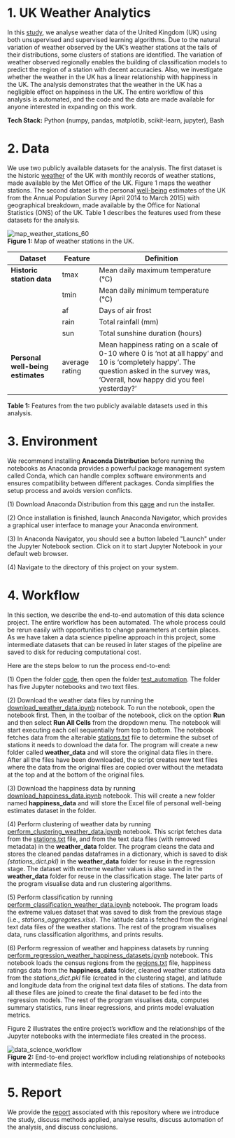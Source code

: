 # 1. UK Weather Analytics

In this [study](https://github.com/nabilshadman/python-uk-weather-analytics/blob/main/report/uk_weather_analytics_report.pdf), we analyse weather data of the United Kingdom (UK) using both unsupervised and supervised learning algorithms. Due to the natural variation of weather observed by the UK’s weather stations at the tails of their distributions, some clusters of stations are identified. The variation of weather observed regionally enables the building of classification models to predict the region of a station with decent accuracies. Also, we investigate whether the weather in the UK has a linear relationship with happiness in the UK. The analysis demonstrates that the weather in the UK has a negligible effect on happiness in the UK. The entire workflow of this analysis is automated, and the code and the data are made available for anyone interested in expanding on this work. 

**Tech Stack:** Python (numpy, pandas, matplotlib, scikit-learn, jupyter), Bash  


# 2. Data  
We use two publicly available datasets for the analysis. The first dataset is the historic [weather](https://www.metoffice.gov.uk/research/climate/maps-and-data/historic-station-data) of the UK with monthly records of weather stations, made available by the Met Office of the UK. Figure 1 maps the weather stations. The second dataset is the personal [well-being](https://www.ons.gov.uk/peoplepopulationandcommunity/wellbeing/datasets/personalwellbeingestimatesgeographicalbreakdown) estimates of the UK from the Annual Population Survey (April 2014 to March 2015) with geographical breakdown, made available by the Office for National Statistics (ONS) of the UK. Table 1 describes the features used from these datasets for the analysis.  


![map_weather_stations_60](https://github.com/nabilshadman/python-uk-weather-analytics/assets/13073461/e289bcc0-6b45-4005-9b2d-b1e283160941)  
**Figure 1:** Map of weather stations in the UK.  


| **Dataset**                       | **Feature**       | **Definition**                                                                                                                                                                                     |
|-----------------------------------|-------------------|----------------------------------------------------------------------------------------------------------------------------------------------------------------------------------------------------|
| **Historic station data**         | tmax              | Mean daily maximum temperature (°C)                                                                                                                                                                |
|                                   | tmin              | Mean daily minimum temperature (°C)                                                                                                                                                                |
|                                   | af                | Days of air frost                                                                                                                                                                                  |
|                                   | rain              | Total rainfall (mm)                                                                                                                                                                                |
|                                   | sun               | Total sunshine duration (hours)                                                                                                                                                                    |
| **Personal well-being estimates** | average rating    | Mean happiness rating on a scale of 0-10 where 0   is ‘not at all happy’ and 10 is   ‘completely happy’.   The question asked in the survey was, ‘Overall, how   happy did you feel yesterday?’    |  

**Table 1:** Features from the two publicly available datasets used in this analysis.  

# 3. Environment  
We recommend installing **Anaconda Distribution** before running the notebooks as Anaconda provides a powerful package management system called Conda, which can handle complex software environments and ensures compatibility between different packages. Conda simplifies the setup process and avoids version conflicts.  

(1) Download Anaconda Distribution from this [page](https://www.anaconda.com/download) and run the installer.  

(2) Once installation is finished, launch Anaconda Navigator, which provides a graphical user interface to manage your Anaconda environment.  

(3) In Anaconda Navigator, you should see a button labeled "Launch" under the Jupyter Notebook section. Click on it to start Jupyter Notebook in your default web browser.  

(4) Navigate to the directory of this project on your system.  


# 4. Workflow    
In this section, we describe the end-to-end automation of this data science project. The entire workflow has been automated. The whole process could be rerun easily with opportunities to change parameters at certain places. As we have taken a data science pipeline approach in this project, some intermediate datasets that can be reused in later stages of the pipeline are saved to disk  for reducing computational cost.  

Here are the steps below to run the process end-to-end:  

(1) Open the folder [code](https://github.com/nabilshadman/python-uk-weather-analytics/tree/main/code), then open the folder [test_automation](https://github.com/nabilshadman/python-uk-weather-analytics/tree/main/code/test_automation). The folder has five Jupyter notebooks and two text files.  

(2) Download the weather data files by running the [download_weather_data.ipynb](https://github.com/nabilshadman/python-uk-weather-analytics/blob/main/code/test_automation/download_weather_data.ipynb) notebook. To run the notebook, open the notebook first. Then, in the toolbar of the notebook, click on the option **Run** and then select **Run All Cells** from the dropdown menu. The notebook will start executing each cell sequentially from top to bottom. The notebook fetches data from the alterable [stations.txt](https://github.com/nabilshadman/python-uk-weather-analytics/blob/main/code/test_automation/stations.txt) file to determine the subset of stations it needs to download the data for. The program will create a new folder called **weather_data** and will store  the original data files in there. After all the files have been downloaded, the script creates new text files where the data from the original files are copied over without the metadata at the top and at the  bottom of the original files.  

(3) Download the happiness data by running [download_happiness_data.ipynb](https://github.com/nabilshadman/python-uk-weather-analytics/blob/main/code/test_automation/download_happiness_data.ipynb) notebook. This will create a new folder named **happiness_data** and will store the Excel file of personal well-being estimates dataset in the folder.  

(4) Perform clustering of weather data by running [perform_clustering_weather_data.ipynb](https://github.com/nabilshadman/python-uk-weather-analytics/blob/main/code/test_automation/perform_clustering_weather_data.ipynb) notebook. This script fetches data from the [stations.txt](https://github.com/nabilshadman/python-uk-weather-analytics/blob/main/code/test_automation/stations.txt) file, and from the text data files (with removed metadata) in the **weather_data** folder. The program cleans the data and stores the cleaned  pandas dataframes in a dictionary, which is saved to disk *(stations_dict.pkl)* in the **weather_data** folder for reuse in the regression stage. The dataset with extreme weather values is also saved in the  **weather_data** folder for reuse in the classification stage. The later parts of the program visualise data and run clustering algorithms.   

(5) Perform classification by running [perform_classification_weather_data.ipynb](https://github.com/nabilshadman/python-uk-weather-analytics/blob/main/code/test_automation/perform_classification_weather_data.ipynb) notebook. The program loads the extreme values dataset that was saved to disk from the previous stage (i.e., *stations_aggregates.xlsx*). The latitude data is fetched from the original text data files of the weather stations. The rest of the program visualises data, runs classification algorithms, and prints results.  

(6) Perform regression of weather and happiness datasets by running [perform_regression_weather_happiness_datasets.ipynb](https://github.com/nabilshadman/python-uk-weather-analytics/blob/main/code/test_automation/perform_regression_weather_happiness_datasets.ipynb) notebook. This notebook loads the census  regions from the [regions.txt](https://github.com/nabilshadman/python-uk-weather-analytics/blob/main/code/test_automation/regions.txt) file, happiness ratings data from the **happiness_data** folder, cleaned  weather stations data from the *stations_dict.pkl* file (created in the clustering stage), and latitude and longitude data from the original text data files of stations. The data from all these files are joined  to create the final dataset to be fed into the regression models. The rest of the program visualises data, computes summary statistics, runs linear regressions, and prints model evaluation metrics.  

Figure 2 illustrates the entire project’s workflow and the relationships of the Jupyter notebooks with the intermediate files created in the process.  

![data_science_workflow](https://github.com/nabilshadman/python-uk-weather-analytics/assets/13073461/267c5459-6bd4-46d8-8f69-785e0a9e9f52)    
**Figure 2:** End-to-end project workflow including relationships of notebooks with intermediate files.   


# 5. Report  
We provide the [report](https://github.com/nabilshadman/python-uk-weather-analytics/blob/main/report/uk_weather_analytics_report.pdf) associated with this repository where we introduce the study, discuss methods applied, analyse results, discuss automation of the analysis, and discuss conclusions.  
